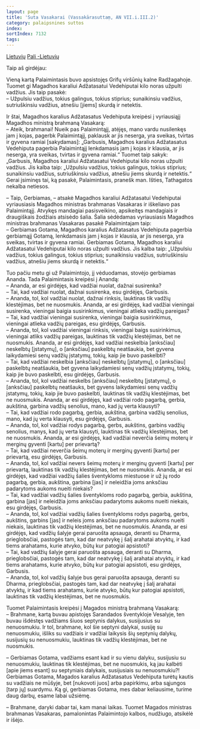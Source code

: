 ```yaml
---
layout: page
title: 'Suta Vasakarai (Vassakārasuttaṃ, AN VII.i.III.2)'
category: palaipsnines suttos
index:  
sortIndex: 7132
tags:
---
```

<a href="../Vassakārasutta-lt" class="btn btn-primary btn-next">Lietuvių</a>
<a href="../Vassakārasutta-pali" class="btn btn-primary btn-next">Pali -Lietuvių</a> <br />

Taip aš girdėjau:

Vieną kartą Palaimintasis buvo apsistojęs Grifų viršūnių kalne Radžagahoje.
Tuomet gi Magadhos karaliui Adžatasatui Vedehiputai kilo noras užpulti vadžius.
Jis taip pasakė: <br/>
– Užpulsiu vadžius, tokius galingus, tokius stiprius; sunaikinsiu vadžius, sutriuškinsiu vadžius, atnešiu [jiems] skurdą ir netektis.

Ir štai, Magadhos karalius Adžatasatus Vedehiputa kreipėsi į vyriausiąjį Magadhos ministrą brahmaną Vasakarą:<br/>
– Ateik, brahmanai! Nueik pas Palaimintąjį, atėjęs, mano vardu nusilenkęs jam į kojas, pagerbk Palaimintąjį, paklausk ar jis neserga, yra sveikas, tvirtas ir gyvena ramiai [sakydamas]:
„Garbusis, Magadhos karalius Adžatasatus Vedehiputa pagerbia Palaimintąjį lenkdamasis jam į kojas ir klausia, ar jis neserga, yra sveikas, tvirtas ir gyvena ramiai.“
Tuomet taip sakyk: „Garbusis, Magadhos karaliui Adžatasatui Vedehiputai kilo noras užpulti vadžius.
Jis kalba taip: „Užpulsiu vadžius, tokius galingus, tokius stiprius; sunaikinsiu vadžius, sutriuškinsiu vadžius, atnešiu jiems skurdą ir netektis.“
Gerai įsiminęs tai, ką pasakė, Palaimintasis, pranešk man. Išties, Tathagatos nekalba netiesos. 

– Taip, Gerbiamas, – atsakė Magadhos karaliui Adžatasatui Vedehiputai vyriausiasis Magadhos ministras brahmanas Vasakaras ir iškeliavo pas Palaimintąjį. Atvykęs mandagiai pasisveikino, apsikeitęs mandagiais ir draugiškais žodžiais atsisėdo šalia.
Šalia sėdėdamas vyriausiasis Magadhos ministras brahmanas Vasakaras pasakė Palaimintajam taip:<br/>
– Gerbiamas Gotama, Magadhos karalius Adžatasatus Vedehiputa pagerbia gerbiamąjį Gotamą, lenkdamasis jam į kojas ir klausia, ar jis neserga, yra sveikas, tvirtas ir gyvena ramiai.
Gerbiamas Gotama, Magadhos karaliui Adžatasatui Vedehiputai kilo noras užpulti vadžius.
Jis kalba taip: „Užpulsiu vadžius, tokius galingus, tokius stiprius; sunaikinsiu vadžius, sutriuškinsiu vadžius, atnešiu jiems skurdą ir netektis.“


Tuo pačiu metu gi už Palaimintojo, jį vėduodamas, stovėjo gerbiamas Ananda.
Tada Palaimintasis kreipėsi į Anandą:<br/> 
– Ananda, ar esi girdėjęs, kad vadžiai nuolat, dažnai susirenka?<br/>
– Tai, kad vadžiai nuolat, dažnai susirenka, esu girdėjęs, Garbusis.<br/>
– Ananda, tol, kol vadžiai nuolat, dažnai rinksis, lauktinas tik vadžių klestėjimas, bet ne nuosmukis. Ananda, ar esi girdėjęs, kad vadžiai vieningai susirenka, vieningai baigia susirinkimus, vieningai atlieka vadžių pareigas?<br/>
– Tai, kad vadžiai vieningai susirenka, vieningai baigia susirinkimus, vieningai atlieka vadžių pareigas, esu girdėjęs, Garbusis.<br/>
– Ananda, tol, kol vadžiai vieningai rinksis, vieningai baigs susirinkimus, vieningai atliks vadžių pareigas, lauktinas tik vadžių klestėjimas, bet ne nuosmukis.
Ananda, ar esi girdėjęs, kad vadžiai neskelbia [anksčiau] neskelbtų [įstatymų], o [anksčiau] paskelbtų neatšaukia, bet gyvena laikydamiesi senų vadžių įstatymų, tokių, kaip jie buvo paskelbti? <br/>
– Tai, kad vadžiai neskelbia [anksčiau] neskelbtų [įstatymų], o [anksčiau] paskelbtų neatšaukia, bet gyvena laikydamiesi senų vadžių įstatymų, tokių, kaip jie buvo paskelbti, esu girdėjęs, Garbusis.<br/>
– Ananda, tol, kol vadžiai neskelbs [anksčiau] neskelbtų [įstatymų], o [anksčiau] paskelbtų neatšauks, bet gyvens laikydamiesi senų vadžių įstatymų, tokių, kaip jie buvo paskelbti, lauktinas tik vadžių klestėjimas, bet ne nuosmukis.
Ananda, ar esi girdėjęs, kad vadžiai rodo pagarbą, gerbia, aukština, garbina vadžių senolius, mano, kad jų verta klausyti?<br/>
– Tai, kad vadžiai rodo pagarbą, gerbia, aukština, garbina vadžių senolius, mano, kad jų verta klausyti, esu girdėjęs, Garbusis.<br/>
– Ananda, tol, kol vadžiai rodys pagarbą, gerbs, aukštins, garbins vadžių senolius, manys, kad jų verta klausyti, lauktinas tik vadžių klestėjimas, bet ne nuosmukis.
Ananda, ar esi girdėjęs, kad vadžiai neverčia šeimų moterų ir merginų gyventi [kartu] per prievartą?<br/>
– Tai, kad vadžiai neverčia šeimų moterų ir merginų gyventi [kartu] per prievartą, esu girdėjęs, Garbusis.<br/>
– Ananda, tol, kol vadžiai nevers šeimų moterų ir merginų gyventi [kartu] per prievartą, lauktinas tik vadžių klestėjimas, bet ne nuosmukis.
Ananda, ar esi girdėjęs, kad vadžiai vadžių šalies šventykloms miestuose ir už jų rodo pagarbą, gerbia, aukština, garbina [jas] ir neleidžia joms anksčiau padarytoms aukoms nueiti niekais?<br/>
– Tai, kad vadžiai vadžių šalies šventykloms rodo pagarbą, gerbia, aukština, garbina [jas] ir neleidžia joms anksčiau padarytoms aukoms nueiti niekais, esu girdėjęs, Garbusis.<br/>
– Ananda, tol, kol vadžiai vadžių šalies šventykloms rodys pagarbą, gerbs, aukštins, garbins [jas] ir neleis joms anksčiau padarytoms aukoms nueiti niekais, lauktinas tik vadžių klestėjimas, bet ne nuosmukis.
Ananda, ar esi girdėjęs, kad vadžių šalyje gerai paruošta apsauga, deranti su Dharma, prieglobsčiai, pastogės tam, kad dar neatvykę į šalį arahatai atvyktų, ir kad tiems arahatams, kurie atvyko, būtų kur patogiai apsistoti?<br/>
– Tai, kad vadžių šalyje gerai paruošta apsauga, deranti su Dharma, prieglobsčiai, pastogės tam, kad dar neatvykę į šalį arahatai atvyktų, ir kad tiems arahatams, kurie atvyko, būtų kur patogiai apsistoti, esu girdėjęs, Garbusis.<br/>
– Ananda, tol, kol vadžių šalyje bus gerai paruošta apsauga, deranti su Dharma, prieglobsčiai, pastogės tam, kad dar neatvykę į šalį arahatai atvyktų, ir kad tiems arahatams, kurie atvyko, būtų kur patogiai apsistoti, lauktinas tik vadžių klestėjimas, bet ne nuosmukis.

Tuomet Palaimintasis kreipėsi į Magados ministrą brahmaną Vasakarą:<br/>
– Brahmane, kartą buvau apistojęs Sarandados šventykloje Vesalyje, ten buvau išdėstęs vadžiams šiuos septynis dalykus, susijusius su nenuosmukiu. Ir tol, brahmane, kol šie septyni dalykai, susiję su nenuosmukiu, išliks su vadžiais ir vadžiai laikysis šių septynių dalykų, susijusių su nenuosmukiu, lauktinas tik vadžių klestėjimas, bet ne nuosmukis.

– Gerbiamas Gotama, vadžiams esant kad ir su vienu dalyku, susijusiu su nenuosmukiu, lauktinas tik klestėjimas, bet ne nuosmukis, ką jau kalbėti [apie jiems esant] su septyniais dalykais, susijusiais su nenuosmukiu?!
Gerbiamas Gotama, Magados karalius Adžatasatus Vedehiputa turėtų kautis su vadžiais ne mūšyje, bet [nukovoti juos] arba papirkimu, arba sąjungos [tarp jų] suardymu.
Ką gi, gerbiamas Gotama, mes dabar keliausime, turime daug darbų, esame labai užsiėmę.

– Brahmane, daryki dabar tai, kam manai laikas.
Tuomet Magados ministras brahmanas Vasakaras, pamalonintas Palaimintojo kalbos, nudžiugo, atsikėlė ir išėjo.


 